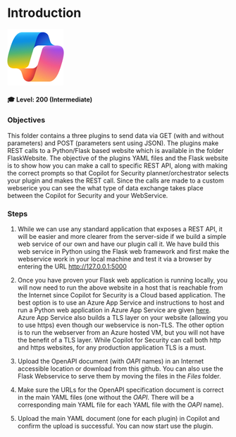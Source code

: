 # Introduction 
![Security CoPilot Logo](https://github.com/Azure/Copilot-For-Security/blob/main/Images/ic_fluent_copilot_64_64%402x.png)
#### 🎓 Level: 200 (Intermediate)

### Objectives

This folder contains a three plugins to send data via GET (with and without parameters) and POST (parameters sent using JSON). The plugins make REST calls to a Python/Flask based website which is available in the folder FlaskWebsite. The objective of the plugins YAML files and the Flask website is to show how you can make a call to specific REST API, along with making the correct prompts so that Copilot for Security planner/orchestrator selects your plugin and makes the REST call. Since the calls are made to a custom webserice you can see the what type of data exchange takes place between the Copilot for Security and your WebService. 

### Steps

1. While we can use any standard application that exposes a REST API, it will be easier and more clearer from the server-side if we build a simple web service of our own and have our plugin call it. We have build this web service in Python using the Flask web framework and first make the webservice work in your local machine and test it via a browser by entering the URL http://127.0.0.1:5000 

2. Once you have proven your Flask web application is running locally, you will now need to run the above website in a host that is reachable from the Internet since Copilot for Security is a Cloud based application. The best option  is to use an Azure App Service and instructions to host and run a Python web application in Azure App Service are given [here](https://learn.microsoft.com/en-us/azure/app-service/quickstart-python?tabs=flask%2Cwindows%2Cazure-cli%2Czip-deploy%2Cdeploy-instructions-azportal%2Cterminal-bash%2Cdeploy-instructions-zip-azcli). Azure App Service also builds a TLS layer on your website (allowing you to use https) even though our webservice is non-TLS. The other option is to run the webserver from an Azure hosted VM, but you will not have the benefit of a TLS layer. While Copilot for Security can call both http and https websites, for any production application TLS is a must.

3. Upload the OpenAPI document (with _OAPI_ names) in an Internet accessible location or download from this github. You can also use the Flask Webservice to serve them by moving the files in the <i>Files</i> folder.

4. Make sure the URLs for the OpenAPI specification document is correct in the main YAML files (one without the _OAPI_. There will be a corresponding main YAML file for each YAML file with the _OAPI_ name).

5. Upload the main YAML document (one for each plugin) in Copilot and confirm the upload is successful. You can now start use the plugin. 


